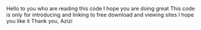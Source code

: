 Hello to you who are reading this code
I hope you are doing great
This code is only for introducing and linking to free download and viewing sites
I hope you like it
Thank you, Azizi
